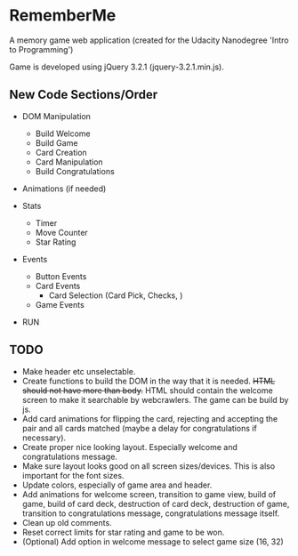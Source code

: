 RememberMe
==========

A memory game web application (created for the Udacity Nanodegree 'Intro to Programming')

Game is developed using jQuery 3.2.1 (jquery-3.2.1.min.js).


New Code Sections/Order
-----------------------

* DOM Manipulation
  * Build Welcome
  * Build Game
  * Card Creation
  * Card Manipulation
  * Build Congratulations

* Animations (if needed)

* Stats
  * Timer
  * Move Counter
  * Star Rating

* Events
  * Button Events
  * Card Events
    * Card Selection (Card Pick, Checks, )
  * Game Events

* RUN


TODO
----
* Make header etc unselectable.
* Create functions to build the DOM in the way that it is needed. ~~HTML should not have more than body.~~ HTML should contain the welcome screen to make it searchable by webcrawlers. The game can be build by js.
* Add card animations for flipping the card, rejecting and accepting the pair and all cards matched (maybe a delay for congratulations if necessary).
* Create proper nice looking layout. Especially welcome and congratulations message.
* Make sure layout looks good on all screen sizes/devices. This is also important for the font sizes.
* Update colors, especially of game area and header.
* Add animations for welcome screen, transition to game view, build of game, build of card deck, destruction of card deck, destruction of game, transition to congratulations message, congratulations message itself.
* Clean up old comments.
* Reset correct limits for star rating and game to be won.
* (Optional) Add option in welcome message to select game size (16, 32)
